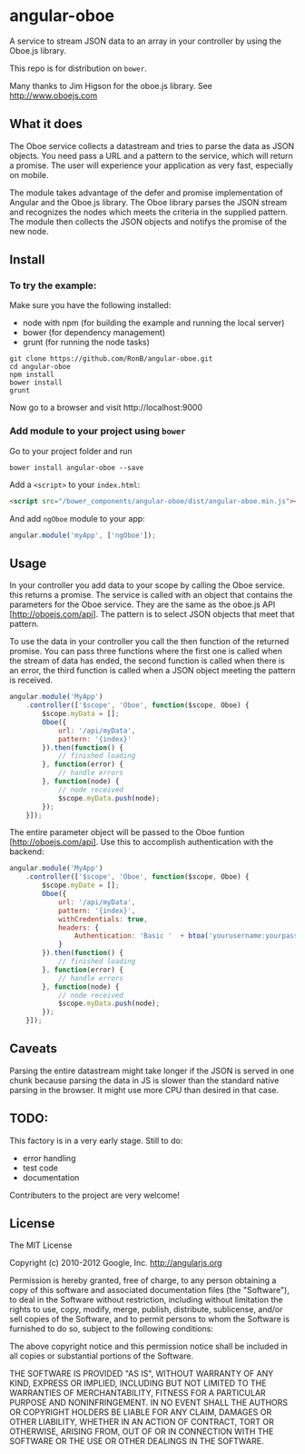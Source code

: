 # angular-oboe
A service to stream JSON data to an array in your controller by using the Oboe.js library.

This repo is for distribution on `bower`. 

Many thanks to Jim Higson for the oboe.js library.
See http://www.oboejs.com

## What it does
The Oboe service collects a datastream and tries to parse the data as JSON objects.
You need pass a URL and a pattern to the service, which will return a promise.
The user will experience your application as very fast, especially on mobile.

The module takes advantage of the defer and promise implementation of Angular and the Oboe.js library.
The Oboe library parses the JSON stream and recognizes the nodes which meets the criteria in the supplied pattern.
The module then collects the JSON objects and notifys the promise of the new node.

## Install

### To try the example:

Make sure you have the following installed:

* node with npm (for building the example and running the local server)
* bower (for dependency management)
* grunt (for running the node tasks)

```shell
git clone https://github.com/RonB/angular-oboe.git
cd angular-oboe
npm install
bower install
grunt
```
Now go to a browser and visit http://localhost:9000 


### Add module to your project using `bower`

Go to your project folder and run

```shell
bower install angular-oboe --save
```

Add a `<script>` to your `index.html`:

```html
<script src="/bower_components/angular-oboe/dist/angular-oboe.min.js"></script>
```

And add `ngOboe` module to your app:

```javascript
angular.module('myApp', ['ngOboe']);
```

## Usage

In your controller you add data to your scope by calling the Oboe service. this returns a promise.
The service is called with an object that contains the parameters for the Oboe service.
They  are the same as the oboe.js API [http://oboejs.com/api].
The pattern is to select JSON objects that meet that pattern.

To use the data in your controller you call the then function of the returned promise.
You can pass three functions where the first one is called when the stream of data has ended, 
the second function is called when there is an error,
the third function is called when a JSON object meeting the pattern is received.

```javascript
angular.module('MyApp')
    .controller(['$scope', 'Oboe', function($scope, Oboe) {
        $scope.myData = [];
        Oboe({
            url: '/api/myData',
            pattern: '{index}'
        }).then(function() {
            // finished loading
        }, function(error) {
            // handle errors
        }, function(node) {
            // node received
            $scope.myData.push(node);
        });
    }]);
```

The entire parameter object will be passed to the Oboe funtion [http://oboejs.com/api].
Use this to accomplish authentication with the backend:

```javascript
angular.module('MyApp')
    .controller(['$scope', 'Oboe', function($scope, Oboe) {
        $scope.myDate = [];
        Oboe({
            url: '/api/myData',
            pattern: '{index}',
            withCredentials: true,
            headers: {
                Authentication: 'Basic '  + btoa('yourusername:yourpassword')
            }
        }).then(function() {
            // finished loading
        }, function(error) {
            // handle errors
        }, function(node) {
            // node received
            $scope.myData.push(node);
        });
    }]);
```

## Caveats

Parsing the entire datastream might take longer if the JSON is served in one chunk because parsing the
data in JS is slower than the standard native parsing in the browser. It might use more CPU than desired in that case.


## TODO:
This factory is in a very early stage.
Still to do:

* error handling
* test code
* documentation

Contributers to the project are very welcome!

## License

The MIT License

Copyright (c) 2010-2012 Google, Inc. http://angularjs.org

Permission is hereby granted, free of charge, to any person obtaining a copy
of this software and associated documentation files (the "Software"), to deal
in the Software without restriction, including without limitation the rights
to use, copy, modify, merge, publish, distribute, sublicense, and/or sell
copies of the Software, and to permit persons to whom the Software is
furnished to do so, subject to the following conditions:

The above copyright notice and this permission notice shall be included in
all copies or substantial portions of the Software.

THE SOFTWARE IS PROVIDED "AS IS", WITHOUT WARRANTY OF ANY KIND, EXPRESS OR
IMPLIED, INCLUDING BUT NOT LIMITED TO THE WARRANTIES OF MERCHANTABILITY,
FITNESS FOR A PARTICULAR PURPOSE AND NONINFRINGEMENT. IN NO EVENT SHALL THE
AUTHORS OR COPYRIGHT HOLDERS BE LIABLE FOR ANY CLAIM, DAMAGES OR OTHER
LIABILITY, WHETHER IN AN ACTION OF CONTRACT, TORT OR OTHERWISE, ARISING FROM,
OUT OF OR IN CONNECTION WITH THE SOFTWARE OR THE USE OR OTHER DEALINGS IN
THE SOFTWARE.
